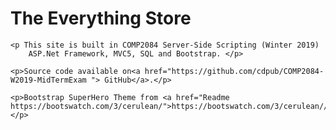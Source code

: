 <h1> The Everything Store </h1>

    <p This site is built in COMP2084 Server-Side Scripting (Winter 2019) 
		ASP.Net Framework, MVC5, SQL and Bootstrap. </p>

    <p>Source code available on<a href="https://github.com/cdpub/COMP2084-W2019-MidTermExam "> GitHub</a>.</p>

    <p>Bootstrap SuperHero Theme from <a href="Readme https://bootswatch.com/3/cerulean/">https://bootswatch.com/3/cerulean//</a></p>
